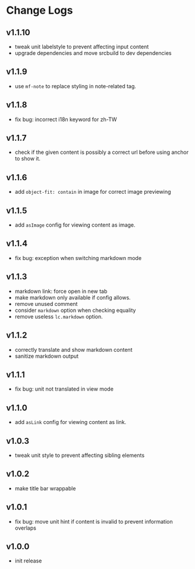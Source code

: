 # Change Logs

## v1.1.10

 - tweak unit labelstyle to prevent affecting input content
 - upgrade dependencies and move srcbuild to dev dependencies


## v1.1.9

 - use `mf-note` to replace styling in note-related tag.


## v1.1.8

 - fix bug: incorrect i18n keyword for zh-TW


## v1.1.7

 - check if the given content is possibly a correct url before using anchor to show it.


## v1.1.6

 - add `object-fit: contain` in image for correct image previewing


## v1.1.5

 - add `asImage` config for viewing content as image.


## v1.1.4

 - fix bug: exception when switching markdown mode


## v1.1.3

 - markdown link: force open in new tab
 - make markdown only available if config allows.
 - remove unused comment
 - consider `markdown` option when checking equality
 - remove useless `lc.markdown` option.


## v1.1.2

 - correctly translate and show markdown content 
 - sanitize markdown output


## v1.1.1

 - fix bug: unit not translated in view mode


## v1.1.0

 - add `asLink` config for viewing content as link.


## v1.0.3

 - tweak unit style to prevent affecting sibling elements


## v1.0.2

 - make title bar wrappable


## v1.0.1

 - fix bug: move unit hint if content is invalid to prevent information overlaps


## v1.0.0

 - init release

